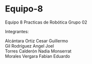 # Equipo-8
Equipo 8 Practicas de Robótica Grupo 02  

Integrantes:  

Alcántara Ortiz Cesar Guillermo   
Gil Rodríguez Angel Joel  
Torres Calderón Nadia Monserrat   
Morales Vergara Fabian Eduardo  
